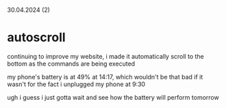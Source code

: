 30.04.2024 (2)
# autoscroll
continuing to improve my website, i made it automatically scroll to the bottom as the commands are being executed

my phone's battery is at 49% at 14:17, which wouldn't be that bad if it wasn't for the fact i unplugged my phone at 9:30

ugh i guess i just gotta wait and see how the battery will perform tomorrow